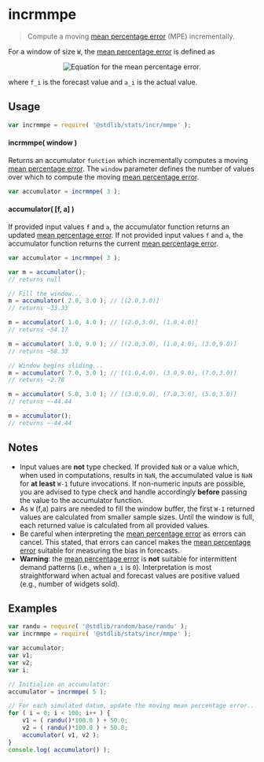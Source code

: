 <!--

@license Apache-2.0

Copyright (c) 2018 The Stdlib Authors.

Licensed under the Apache License, Version 2.0 (the "License");
you may not use this file except in compliance with the License.
You may obtain a copy of the License at

   http://www.apache.org/licenses/LICENSE-2.0

Unless required by applicable law or agreed to in writing, software
distributed under the License is distributed on an "AS IS" BASIS,
WITHOUT WARRANTIES OR CONDITIONS OF ANY KIND, either express or implied.
See the License for the specific language governing permissions and
limitations under the License.

-->

# incrmmpe

> Compute a moving [mean percentage error][mean-percentage-error] (MPE) incrementally.

<section class="intro">

For a window of size `W`, the [mean percentage error][mean-percentage-error] is defined as

<!-- <equation class="equation" label="eq:mean_percentage_error" align="center" raw="\operatorname{MPE}  = \frac{100}{W} \sum_{i=0}^{W-1} \frac{a_i - f_i}{a_i}" alt="Equation for the mean percentage error."> -->

<div class="equation" align="center" data-raw-text="\operatorname{MPE}  = \frac{100}{W} \sum_{i=0}^{W-1} \frac{a_i - f_i}{a_i}" data-equation="eq:mean_percentage_error">
    <img src="https://cdn.jsdelivr.net/gh/stdlib-js/stdlib@d97022bce00ceb9db681cb6cc8fb6c87ad86287f/lib/node_modules/@stdlib/stats/incr/mmpe/docs/img/equation_mean_percentage_error.svg" alt="Equation for the mean percentage error.">
    <br>
</div>

<!-- </equation> -->

where `f_i` is the forecast value and `a_i` is the actual value.

</section>

<!-- /.intro -->

<section class="usage">

## Usage

```javascript
var incrmmpe = require( '@stdlib/stats/incr/mmpe' );
```

#### incrmmpe( window )

Returns an accumulator `function` which incrementally computes a moving [mean percentage error][mean-percentage-error]. The `window` parameter defines the number of values over which to compute the moving [mean percentage error][mean-percentage-error].

```javascript
var accumulator = incrmmpe( 3 );
```

#### accumulator( \[f, a] )

If provided input values `f` and `a`, the accumulator function returns an updated [mean percentage error][mean-percentage-error]. If not provided input values `f` and `a`, the accumulator function returns the current [mean percentage error][mean-percentage-error].

```javascript
var accumulator = incrmmpe( 3 );

var m = accumulator();
// returns null

// Fill the window...
m = accumulator( 2.0, 3.0 ); // [(2.0,3.0)]
// returns ~33.33

m = accumulator( 1.0, 4.0 ); // [(2.0,3.0), (1.0,4.0)]
// returns ~54.17

m = accumulator( 3.0, 9.0 ); // [(2.0,3.0), (1.0,4.0), (3.0,9.0)]
// returns ~58.33

// Window begins sliding...
m = accumulator( 7.0, 3.0 ); // [(1.0,4.0), (3.0,9.0), (7.0,3.0)]
// returns ~2.78

m = accumulator( 5.0, 3.0 ); // [(3.0,9.0), (7.0,3.0), (5.0,3.0)]
// returns ~-44.44

m = accumulator();
// returns ~-44.44
```

</section>

<!-- /.usage -->

<section class="notes">

## Notes

-   Input values are **not** type checked. If provided `NaN` or a value which, when used in computations, results in `NaN`, the accumulated value is `NaN` for **at least** `W-1` future invocations. If non-numeric inputs are possible, you are advised to type check and handle accordingly **before** passing the value to the accumulator function.
-   As `W` (f,a) pairs are needed to fill the window buffer, the first `W-1` returned values are calculated from smaller sample sizes. Until the window is full, each returned value is calculated from all provided values.
-   Be careful when interpreting the [mean percentage error][mean-percentage-error] as errors can cancel. This stated, that errors can cancel makes the [mean percentage error][mean-percentage-error] suitable for measuring the bias in forecasts. 
-   **Warning**: the [mean percentage error][mean-percentage-error] is **not** suitable for intermittent demand patterns (i.e., when `a_i` is `0`). Interpretation is most straightforward when actual and forecast values are positive valued (e.g., number of widgets sold).

</section>

<!-- /.notes -->

<section class="examples">

## Examples

<!-- eslint no-undef: "error" -->

```javascript
var randu = require( '@stdlib/random/base/randu' );
var incrmmpe = require( '@stdlib/stats/incr/mmpe' );

var accumulator;
var v1;
var v2;
var i;

// Initialize an accumulator:
accumulator = incrmmpe( 5 );

// For each simulated datum, update the moving mean percentage error...
for ( i = 0; i < 100; i++ ) {
    v1 = ( randu()*100.0 ) + 50.0;
    v2 = ( randu()*100.0 ) + 50.0;
    accumulator( v1, v2 );
}
console.log( accumulator() );
```

</section>

<!-- /.examples -->

<section class="links">

[mean-percentage-error]: https://en.wikipedia.org/wiki/Mean_percentage_error

</section>

<!-- /.links -->
